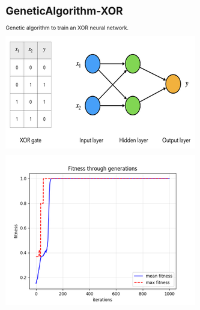 # GeneticAlgorithm-XOR
Genetic algorithm to train an XOR neural network.

<p align="center">
    <img width="650" height="300" src="images/xor_network.png">
</p>

<p align="center">
    <img width="600" height="400" src="images/convergence.png">
</p>

